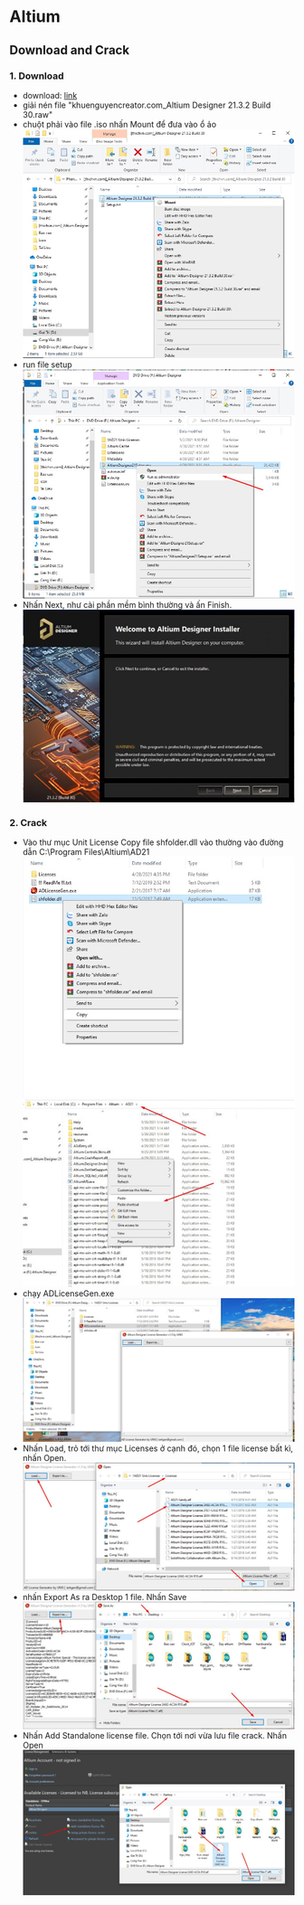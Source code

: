 # Altium
## Download and Crack
### 1. Download
- download: [link](https://drive.google.com/drive/u/1/folders/1D_o_3CZaLyALsRnXGwNJEVGW9086RY3H)
- giải nén file "khuenguyencreator.com_Altium Designer 21.3.2 Build 30.raw"
- chuột phải vào file .iso nhấn Mount để đưa vào ổ ảo
![image](./Tutorial/Tutorial_img/I_1.jpg)
- run file setup
![image](./Tutorial/Tutorial_img/I_2.jpg)
- Nhấn Next, như cài phần mềm bình thường và ấn Finish.
![image](./Tutorial/Tutorial_img/I_3.jpg)
### 2. Crack 
- Vào thư mục Unit License Copy file shfolder.dll vào thường vào đường dẫn C:\Program Files\Altium\AD21
![image](./Tutorial/Tutorial_img/I_4.jpg)
![image](./Tutorial/Tutorial_img/I_5.jpg)
- chạy ADLicenseGen.exe
![image](./Tutorial/Tutorial_img/I_6.jpg)
- Nhấn Load, trỏ tới thư mục Licenses ở cạnh đó, chọn 1 file license bất kì, nhấn Open.
![image](./Tutorial/Tutorial_img/I_7.jpg)
- nhấn Export As ra Desktop 1 file. Nhấn Save
![image](./Tutorial/Tutorial_img/I_8.jpg)
- Nhấn Add Standalone license file. Chọn tới nơi vừa lưu file crack. Nhấn Open
![image](./Tutorial/Tutorial_img/I_10.jpg)
